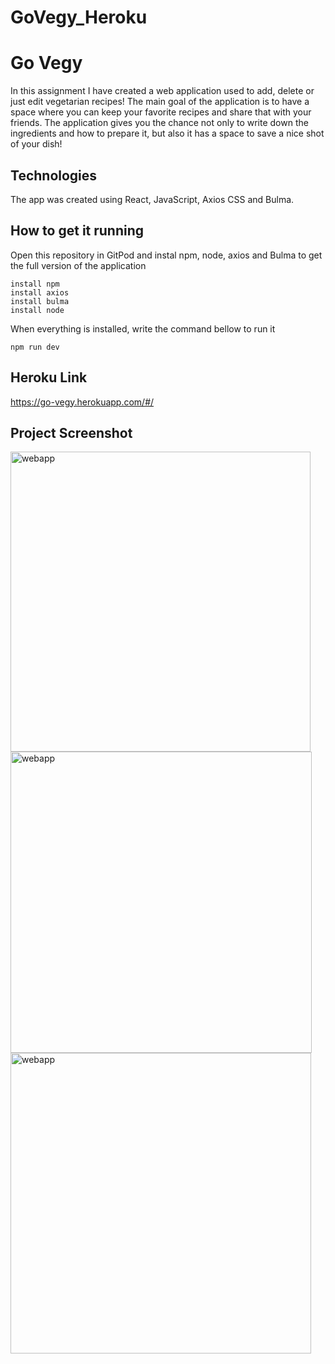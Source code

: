 # GoVegy_Heroku

# Go Vegy

In this assignment I have created a web application used to add, delete or just edit vegetarian recipes! 
The main goal of the application is to have a space where you can keep your favorite recipes and share that with your friends.
The application gives you the chance not only to write down the ingredients and how to prepare it, but also it has a space to save a nice 
shot of your dish! 

## Technologies

The app was created using React, JavaScript, Axios CSS and Bulma. 

## How to get it running

Open this repository in GitPod and instal npm, node, axios and Bulma to get the full version of the application
```
install npm
install axios
install bulma
install node
```
When everything is installed, write the command bellow to run it
```
npm run dev
```
## Heroku Link
https://go-vegy.herokuapp.com/#/

## Project Screenshot

<img width="480" alt="webapp" src="https://user-images.githubusercontent.com/56304406/82657244-f4e6b880-9c1c-11ea-8cba-a33cfcf7d205.png">

<img width="482" alt="webapp" src="https://user-images.githubusercontent.com/56304406/82657543-70486a00-9c1d-11ea-8efb-2e86367920cb.png">

<img width="481" alt="webapp" src="https://user-images.githubusercontent.com/56304406/82657699-b271ab80-9c1d-11ea-8e70-abef8f5a10e3.png">
